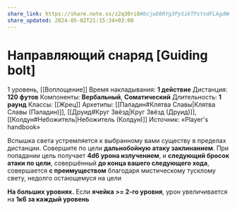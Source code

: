 ```yaml
---
share_link: https://share.note.sx/z2q30ri0#bcjwD8RYg3PySikTPsYxdFLAgdWmpycPM20nNjnzyFE
share_updated: 2024-05-02T21:15:34+03:00
---
```

# Направляющий снаряд [Guiding bolt]
1 уровень, [[Воплощение]]
Время накладывания: **1 действие**
Дистанция: **120 футов**
Компоненты: **Вербальный**, **Соматический**
Длительность: **1 раунд**
Классы: [[Жрец]]
Архетипы: [[Паладин#Клятва Славы|Клятва Славы (Паладин)]], [[Друид#Круг Звёзд|Круг Звёзд (Друид)]], [[Колдун#Небожитель|Небожитель (Колдун)]]
Источник: «Player's handbook»

Вспышка света устремляется к выбранному вами существу в пределах дистанции. Совершите по цели **дальнобойную атаку заклинанием**. При попадании цель получает **4d6 урона излучением**, и **следующий бросок атаки по цели**, совершённый **до конца вашего следующего хода**, совершается **с преимуществом** благодаря мистическому тусклому свету, недолго остающемуся на цели

**На больших уровнях.** Если **ячейка >= 2-го уровня**, урон увеличивается на **1к6 за каждый уровень**